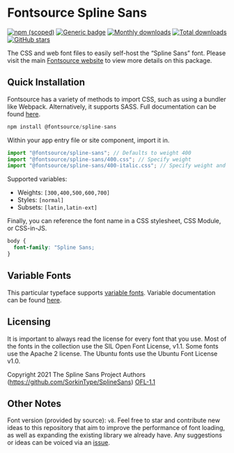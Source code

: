 # Fontsource Spline Sans

[![npm (scoped)](https://img.shields.io/npm/v/@fontsource/spline-sans?color=brightgreen)](https://www.npmjs.com/package/@fontsource/spline-sans) [![Generic badge](https://img.shields.io/badge/fontsource-passing-brightgreen)](https://github.com/fontsource/fontsource) [![Monthly downloads](https://badgen.net/npm/dm/@fontsource/spline-sans)](https://github.com/fontsource/fontsource) [![Total downloads](https://badgen.net/npm/dt/@fontsource/spline-sans)](https://github.com/fontsource/fontsource) [![GitHub stars](https://img.shields.io/github/stars/fontsource/fontsource.svg?style=social&label=Star)](https://github.com/fontsource/fontsource/stargazers)

The CSS and web font files to easily self-host the “Spline Sans” font. Please visit the main [Fontsource website](https://fontsource.org/fonts/spline-sans) to view more details on this package.

## Quick Installation

Fontsource has a variety of methods to import CSS, such as using a bundler like Webpack. Alternatively, it supports SASS. Full documentation can be found [here](https://beta.fontsource.org/docs/getting-started/introduction).

```javascript
npm install @fontsource/spline-sans
```

Within your app entry file or site component, import it in.

```javascript
import "@fontsource/spline-sans"; // Defaults to weight 400
import "@fontsource/spline-sans/400.css"; // Specify weight
import "@fontsource/spline-sans/400-italic.css"; // Specify weight and style

```

Supported variables:
- Weights: `[300,400,500,600,700]`
- Styles: `[normal]`
- Subsets: `[latin,latin-ext]`

Finally, you can reference the font name in a CSS stylesheet, CSS Module, or CSS-in-JS.

```css
body {
  font-family: "Spline Sans;
}
```

## Variable Fonts

This particular typeface supports [variable fonts](https://developer.mozilla.org/en-US/docs/Web/CSS/CSS_Fonts/Variable_Fonts_Guide).
Variable documentation can be found [here](https://fontsource.org/docs/variable-fonts).

## Licensing
It is important to always read the license for every font that you use.
Most of the fonts in the collection use the SIL Open Font License, v1.1. Some fonts use the Apache 2 license. The Ubuntu fonts use the Ubuntu Font License v1.0.

Copyright 2021 The Spline Sans Project Authors (https://github.com/SorkinType/SplineSans)
[OFL-1.1](http://scripts.sil.org/OFL)

## Other Notes
Font version (provided by source): `v8`.
Feel free to star and contribute new ideas to this repository that aim to improve the performance of font loading, as well as expanding the existing library we already have. Any suggestions or ideas can be voiced via an [issue](https://github.com/fontsource/fontsource/issues).